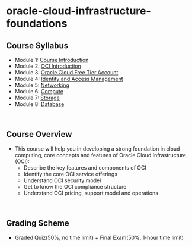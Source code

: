 # oracle-cloud-infrastructure-foundations

## Course Syllabus
- Module 1: [Course Introduction](./1_Course_Introduction.md)
- Module 2: [OCI Introduction](./2_OCI_Introduction.md)
- Module 3: [Oracle Cloud Free Tier Account]()
- Module 4: [Identity and Access Management](./4_Identity_and_Access_Management.md)
- Module 5: [Networking](./5_Networking.md)
- Module 6: [Compute](./6_Compute.md)
- Module 7: [Storage](./7_Storage.md)
- Module 8: [Database](./8_Database.md)
<br>

## Course Overview
- This course will help you in developing a strong foundation in cloud computing, core concepts and features of Oracle Cloud Infrastructure (OCI):
    - Describe the key features and components of OCI
    - Identify the core OCI service offerings
    - Understand OCI security model
    - Get to know the OCI compliance structure
    - Understand OCI pricing, support model and operations
<br>

## Grading Scheme
- Graded Quiz(50%, no time limit) + Final Exam(50%, 1-hour time limit)
<br>